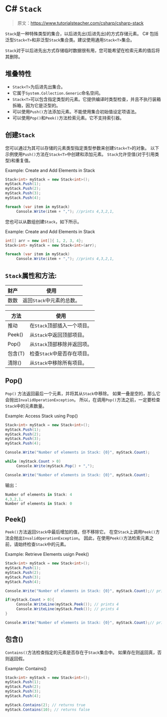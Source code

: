 # C# `Stack`

> 原文：<https://www.tutorialsteacher.com/csharp/csharp-stack>

`Stack`是一种特殊类型的集合，以后进先出(后进先出)的方式存储元素。 C# 包括泛型`Stack<T>`和非泛型`Stack`集合类。建议使用通用`Stack<T>`集合。

`Stack`对于以后进先出方式存储临时数据很有用，您可能希望在检索元素的值后将其删除。

## 堆叠<t>特性</t>

*   `Stack<T>`为后进先出集合。
*   它属于`System.Collection.Generic`命名空间。
*   `Stack<T>`可以包含指定类型的元素。它提供编译时类型检查，并且不执行装箱拆箱，因为它是泛型的。
*   可以使用`Push()`方法添加元素。不能使用集合初始值设定项语法。
*   可以使用`Pop()`和`Peek()`方法检索元素。它不支持索引器。

## 创建`Stack`

您可以通过为其可以存储的元素类型指定类型参数来创建`Stack<T>`的对象。 以下示例使用`Push()`方法在`Stack<T>`中创建和添加元素。 `Stack`允许空值(对于引用类型)和重复值。

Example: Create and Add Elements in Stack

```cs
Stack<int> myStack = new Stack<int>();
myStack.Push(1);
myStack.Push(2);
myStack.Push(3);
myStack.Push(4);

foreach (var item in myStack)
     Console.Write(item + ","); //prints 4,3,2,1, 
```

您也可以从数组创建`Stack`，如下所示。

Example: Create and Add Elements in Stack

```cs
int[] arr = new int[]{ 1, 2, 3, 4};
Stack<int> myStack = new Stack<int>(arr);

foreach (var item in myStack)
     Console.Write(item + ","); //prints 4,3,2,1, 
```

## `Stack`<t>属性和方法:</t>

| 财产 | 使用 |
| --- | --- |
| 数数 | 返回`Stack`中元素的总数。 |

| 方法 | 使用 |
| --- | --- |
| 推动 | 在`Stack`顶部插入一个项目。 |
| Peek() | 从`Stack`中返回顶部项目。 |
| Pop() | 从`Stack`顶部移除并返回项。 |
| 包含(T) | 检查`Stack`中是否存在项目。 |
| 清除() | 从`Stack`中移除所有项目。 |

## Pop()

`Pop()` 方法返回最后一个元素，并将其从`Stack`中移除。 如果一叠是空的，那么它会抛出`InvalidOperationException`。 所以，在调用`Pop()`方法之前，一定要检查`Stack`中的元素数量。

Example: Access Stack using Pop()

```cs
Stack<int> myStack = new Stack<int>();
myStack.Push(1);
myStack.Push(2);
myStack.Push(3);
myStack.Push(4);

Console.Write("Number of elements in Stack: {0}", myStack.Count);

while (myStack.Count > 0)
     Console.Write(myStack.Pop() + ",");

Console.Write("Number of elements in Stack: {0}", myStack.Count); 
```

输出：

```cs
Number of elements in Stack: 4
4,3,2,1,
Number of elements in Stack: 0
```

## Peek()

`Peek()`方法返回`Stack`中最后增加的值，但不移除它。 在空`Stack`上调用`Peek()`方法会抛出`InvalidOperationException`。 因此，在使用`Peek()`方法检索元素之前，请始终检查`Stack`中的元素。

Example: Retrieve Elements usign Peek()

```cs
Stack<int> myStack = new Stack<int>();
myStack.Push(1);
myStack.Push(2);
myStack.Push(3);
myStack.Push(4);

Console.Write("Number of elements in Stack: {0}", myStack.Count);// prints 4

if(myStack.Count > 0){
     Console.WriteLine(myStack.Peek()); // prints 4
     Console.WriteLine(myStack.Peek()); // prints 4
}

Console.Write("Number of elements in Stack: {0}", myStack.Count);// prints 4 
```

## 包含()

`Contains()`方法检查指定的元素是否存在于`Stack`集合中。 如果存在则返回真，否则返回假。

Example: Contains()

```cs
Stack<int> myStack = new Stack<int>();
myStack.Push(1);
myStack.Push(2);
myStack.Push(3);
myStack.Push(4);

myStack.Contains(2); // returns true
myStack.Contains(10); // returns false 
```